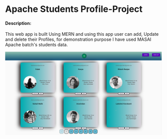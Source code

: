 # Apache Students Profile-Project

#### Description:
<p>This web app is built Using MERN and using this app user can add, Update and delete their Profiles, for demonstration purpose I have used MASAI Apache batch's students data.</p>

![Image of home page](https://github.com/richachauhan59/apacheStudentsProfile/blob/master/apacheprofile.png)
